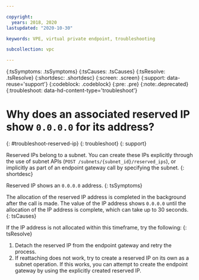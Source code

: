 ```yaml
---

copyright:
  years: 2018, 2020
lastupdated: "2020-10-30"

keywords: VPE, virtual private endpoint, troubleshooting

subcollection: vpc

---
```


{:tsSymptoms: .tsSymptoms}
{:tsCauses: .tsCauses}
{:tsResolve: .tsResolve}
{:shortdesc: .shortdesc}
{:screen: .screen}
{:support: data-reuse='support'}
{:codeblock: .codeblock}
{:pre: .pre}
{:note:.deprecated}
{:troubleshoot: data-hd-content-type='troubleshoot'}

# Why does an associated reserved IP show `0.0.0.0` for its address?
{: #troubleshoot-reserved-ip}
{: troubleshoot}
{: support}

Reserved IPs belong to a subnet. You can create these IPs explicitly through the use of subnet APIs (`POST /subnets/{subnet_id}/reserved_ips`), or implicitly as part of an endpoint gateway call by specifying the subnet.
{: shortdesc}

Reserved IP shows an `0.0.0.0` address.
{: tsSymptoms}

The allocation of the reserved IP address is completed in the background after the call is made. The value of the IP address shows `0.0.0.0` until the allocation of the IP address
is complete, which can take up to 30 seconds.
{: tsCauses}

If the IP address is not allocated within this timeframe, try the following:
{: tsResolve}

1. Detach the reserved IP from the endpoint gateway and retry the process.
1. If reattaching does not work, try to create a reserved IP on its own as a subnet operation. If this works, you can attempt to create the endpoint gateway by using the explicitly created reserved IP.
